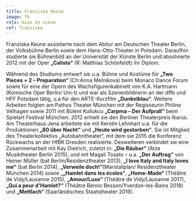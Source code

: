 ```yaml
---
title: Franziska Keune
image: fk
role: mise en scène
ref: franziska
---
```

Franziska Keune assistierte nach dem Abitur am Deutschen Theater Berlin, der Volksbühne Berlin sowie dem Hans-Otto-Theater in Potsdam. Daraufhin studierte sie Bühnenbild an der Universität der Künste Berlin und absolvierte 2012 mit der Oper **„Calisto“** (R: Matthias Schönfeldt) ihr Diplom.

Während des Studiums entwarf sie u.a. Bühne und Kostüme für **„Two Pieces + 2 – Preparation“** (Ch:Anna Melnikova) beim Monaco Dance Forum sowie für eine der Opern des Wachsfigurenkabinett von K.A. Hartmann (Komische Oper Berlin/ Uni-t) und war als Szenenbildnerin an der dffb und HFF Potsdam tätig, u.a für den ARTE-Kurzfilm **„Dunkelblau“**. Weitere Arbeiten folgten am Pathos Theater München mit der Regisseurin Philine Velhagen sowie 2011 mit Bülent Kullukcu **„Carpma – Der Aufprall“** beim Spielart Festival München. 2012 erhielt sie den Berliner Theaterpreis Ikarus.
Am Theaterhaus Jena arbeitete sie mit Kerstin Lehnhart u.a. für die Produktionen **„80 über Nacht“** und **„Heute wird gestorben“**. Sie ist Mitglied des Theaterkollektivs „Autobahntheater“, mit dem sie 2015 die Konferenz Rückwachs an der HfBK Dresden realisierte. Desweiteren verbindet sie eine Zusammenarbeit mit Kay Dietrich, zuletzt in: **„Die Räuber“** (Atze Musiktheater Berlin 2015), und mit Magali Tosato – u.a. **„Der Auftrag“** von Heiner Müller (bat Berlin/Residenztheater 2013), **„I love Italy and Italy loves me“** (bat Berlin 2014), **„Verweile doch!“**(Marstallplan/ Residenztheater München 2014) sowie „**„Hamlet dans les écoles“**, **„Home-Made“** (Théâtre de Vidy/Lausanne 2015), **„Amour/Luxe“** (Théâtre de Vidy/Lausanne 2017), **„Qui a peur d'Hamlet?“** (Théâtre Benno Besson/Yverdon-les-Bains 2018) und **„Mettlach“** (Saarländisches Staatstheater 2019).
